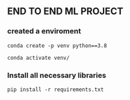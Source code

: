 ## END TO END ML PROJECT

### created a enviroment
```
conda create -p venv python==3.8

conda activate venv/
```

### Install all necessary libraries
```
pip install -r requirements.txt
```